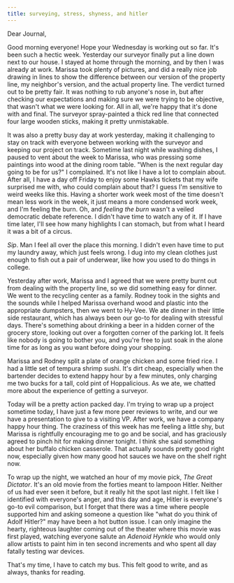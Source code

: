 ```yaml
---
title: surveying, stress, shyness, and hitler
---
```


Dear Journal,

Good morning everyone! Hope your Wednesday is working out so far. It's
been such a hectic week. Yesterday our surveyor finally put a line down
next to our house. I stayed at home through the morning, and by then I
was already at work. Marissa took plenty of pictures, and did a really
nice job drawing in lines to show the difference between our version of
the property line, my neighbor's version, and the actual property line.
The verdict turned out to be pretty fair. It was nothing to rub anyone's
nose in, but after checking our expectations and making sure we were
trying to be objective, that wasn't what we were looking for. All in
all, we're happy that it's done with and final. The surveyor
spray-painted a thick red line that connected four large wooden sticks,
making it pretty unmistakable.

It was also a pretty busy day at work yesterday, making it challenging
to stay on track with everyone between working with the surveyor and
keeping our project on track. Sometime last night while washing dishes,
I paused to vent about the week to Marissa, who was pressing some
paintings into wood at the dining room table. "When is the next regular
day going to be for us?" I complained. It's not like I have a lot to
complain about. After all, I have a day off Friday to enjoy some Hawks
tickets that my wife surprised me with, who could complain about that? I
guess I'm sensitive to weird weeks like this. Having a shorter work week
most of the time doesn't mean less work in the week, it just means a
more condensed work week, and I'm feeling the burn. Oh, and *feeling the
burn* wasn't a veiled democratic debate reference. I didn't have time to
watch any of it. If I have time later, I'll see how many highlights I
can stomach, but from what I heard it was a bit of a circus.

*Sip*. Man I feel all over the place this morning. I didn't even have
time to put my laundry away, which just feels wrong. I dug into my clean
clothes just enough to fish out a pair of underwear, like how you used
to do things in college.

Yesterday after work, Marissa and I agreed that we were pretty burnt out
from dealing with the property line, so we did something easy for
dinner. We went to the recycling center as a family. Rodney took in the
sights and the sounds while I helped Marissa overhand wood and plastic
into the appropriate dumpsters, then we went to Hy-Vee. We ate dinner in
their little side restaurant, which has always been our go-to for
dealing with stressful days. There's something about drinking a beer in
a hidden corner of the grocery store, looking out over a forgotten
corner of the parking lot. It feels like nobody is going to bother you,
and you're free to just soak in the alone time for as long as you want
before doing your shopping.

Marissa and Rodney split a plate of orange chicken and some fried rice.
I had a little set of tempura shrimp sushi. It's dirt cheap, especially
when the bartender decides to extend happy hour by a few minutes, only
charging me two bucks for a tall, cold pint of Hoppalicious. As we ate,
we chatted more about the experience of getting a surveyor.

Today will be a pretty action packed day. I'm trying to wrap up a
project sometime today, I have just a few more peer reviews to write,
and our we have a presentation to give to a visiting VP. After work, we
have a company happy hour thing. The craziness of this week has me
feeling a little shy, but Marissa is rightfully encouraging me to go and
be social, and has graciously agreed to pinch hit for making dinner
tonight. I think she said something about her buffalo chicken casserole.
That actually sounds pretty good right now, especially given how many
good hot sauces we have on the shelf right now.

To wrap up the night, we watched an hour of my movie pick, *The Great
Dictator*. It's an old movie from the forties meant to lampoon Hitler.
Neither of us had ever seen it before, but it really hit the spot last
night. I felt like I identified with everyone's anger, and this day and
age, Hitler is everyone's go-to evil comparison, but I forget that there
was a time where people supported him and asking someone a question like
"what do you think of Adolf Hitler?" may have been a hot button issue. I
can only imagine the hearty, righteous laughter coming out of the
theater where this movie was first played, watching everyone salute an
*Adenoid Hynkle* who would only allow artists to paint him in ten second
increments and who spent all day fatally testing war devices.

That's my time, I have to catch my bus. This felt good to write, and as
always, thanks for reading.


